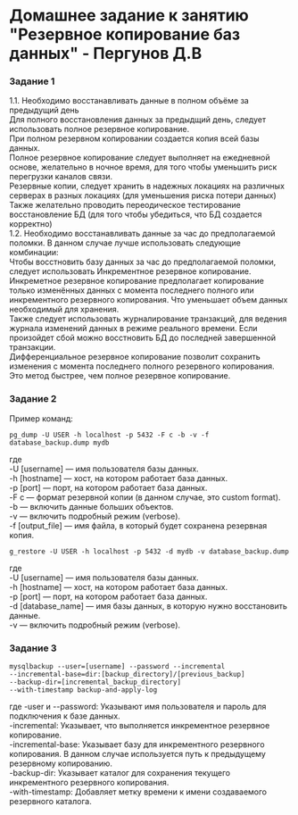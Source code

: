 # Домашнее задание к занятию "Резервное копирование баз данных" - Пергунов Д.В

### Задание 1
1.1. Необходимо восстанавливать данные в полном объёме за предыдущий день  
Для полного восстановления данных за предыдщий день, следует использовать полное резервное копирование.  
При полном резервном копировании создается копия всей базы данных.  
Полное резервное копирование следует выполняет на ежедневной основе, желательно в ночное время, для того чтобы уменьшить риск перегрузки каналов связи.  
Резервные копии, следует хранить в надежных локациях на различных серверах в разных локациях (для уменьшения риска потери данных)  
Также желательно проводить переодическое тестирование восстановление БД (для того чтобы убедиться, что БД создается корректно)  
1.2. Необходимо восстанавливать данные за час до предполагаемой поломки. 
В данном случае лучше использовать следующие комбинации:  
Чтобы восстновить базу данных за час до предполагаемой поломки, следует использовать Инкрементное резервное копирование. Инкреметное резервное копирование предполагает копирование только изменённых данных с момента последнего полного или инкрементного резервного копирования. Что уменьшает объем данных необходимый для хранения.  
Также следует использовать журналирование транзакций, для ведения журнала изменений данных в режиме реального времени. Если произойдет сбой можно восстновить БД до последней завершенной транзакции.  
Дифференциальное резервное копирование позволит сохранить изменения с момента последнего полного резервного копирования. Это метод быстрее, чем полное резервное копирование.  

### Задание 2
Пример команд: 
```
pg_dump -U USER -h localhost -p 5432 -F c -b -v -f database_backup.dump mydb
```
где  
-U [username] — имя пользователя базы данных.  
-h [hostname] — хост, на котором работает база данных.  
-p [port] — порт, на котором работает база данных.  
-F c — формат резервной копии (в данном случае, это custom format).  
-b — включить данные больших объектов.  
-v — включить подробный режим (verbose).  
-f [output_file] — имя файла, в который будет сохранена резервная копия.  
```
g_restore -U USER -h localhost -p 5432 -d mydb -v database_backup.dump
```
где  
-U [username] — имя пользователя базы данных.  
-h [hostname] — хост, на котором работает база данных.  
-p [port] — порт, на котором работает база данных.  
-d [database_name] — имя базы данных, в которую нужно восстановить данные.  
-v — включить подробный режим (verbose).  

### Задание 3
```
mysqlbackup --user=[username] --password --incremental
--incremental-base=dir:[backup_directory]/[previous_backup]
--backup-dir=[incremental_backup_directory]
--with-timestamp backup-and-apply-log
```
где
-user и --password: Указывают имя пользователя и пароль для подключения к базе данных.  
-incremental: Указывает, что выполняется инкрементное резервное копирование.  
-incremental-base: Указывает базу для инкрементного резервного копирования. В данном случае используется путь к предыдущему резервному копированию.  
-backup-dir: Указывает каталог для сохранения текущего инкрементного резервного копирования.  
-with-timestamp: Добавляет метку времени к имени создаваемого резервного каталога.  



